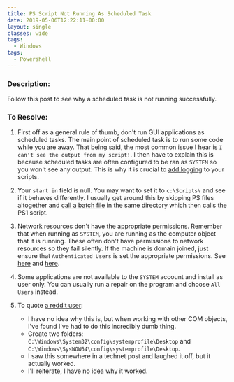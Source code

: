 ```yaml
---
title: PS Script Not Running As Scheduled Task
date: 2019-05-06T12:22:11+00:00
layout: single
classes: wide
tags:
  - Windows
tags:
  - Powershell
---
```

<!--more-->

### Description:

Follow this post to see why a scheduled task is not running successfully.

### To Resolve:

1. First off as a general rule of thumb, don't run GUI applications as scheduled tasks. The main point of scheduled task is to run some code while you are away. That being said, the most common issue I hear is `I can't see the output from my script!`. I then have to explain this is because scheduled tasks are often configured to be ran as `SYSTEM` so you won't see any output. This is why it is crucial to [add logging](https://automationadmin.com/2017/08/ps-logging/) to your scripts.

2. Your `start in` field is null. You may want to set it to `c:\Scripts\` and see if it behaves differently. I usually get around this by skipping PS files altogether and [call a batch file](https://automationadmin.com/2016/05/how-to-run-ps-as-a-scheduled-task/) in the same directory which then calls the PS1 script.

3. Network resources don't have the appropriate permissions. Remember that when running as `SYSTEM`, you are running as the computer object that it is running. These often don't have permissions to network resources so they fail silently. If the machine is domain joined, just ensure that `Authenticated Users` is set the appropriate permissions. See [here](https://www.morgantechspace.com/2013/08/authenticated-users-vs-domain-users.html) and [here](https://docs.microsoft.com/en-us/previous-versions/tn-archive/dd277461(v=technet.10)).

4. Some applications are not available to the `SYSTEM` account and install as user only. You can usually run a repair on the program and choose `All Users` instead.

5. To quote [a reddit user](https://www.reddit.com/r/PowerShell/comments/bbb1y3/oddities_running_powershell_scripts_through_task/):
   - I have no idea why this is, but when working with other COM objects, I've found I've had to do this incredibly dumb thing. 
   - Create two folders: `C:\Windows\System32\config\systemprofile\Desktop` and `C:\Windows\SysWOW64\config\systemprofile\Desktop`.
   - I saw this somewhere in a technet post and laughed it off, but it actually worked. 
   - I'll reiterate, I have no idea why it worked.